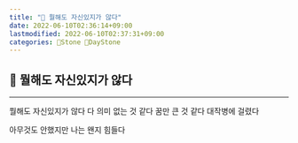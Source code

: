 ```yaml
---
title: "🌱 뭘해도 자신있지가 않다"
date: 2022-06-10T02:36:14+09:00
lastmodified: 2022-06-10T02:37:31+09:00
categories: 🗿Stone 🌱DayStone
---
```


## 🗿 뭘해도 자신있지가 않다

---

뭘해도 자신있지가 않다
다 의미 없는 것 같다
꿈만 큰 것 같다
대작병에 걸렸다

아무것도 안했지만
나는 왠지 힘들다
